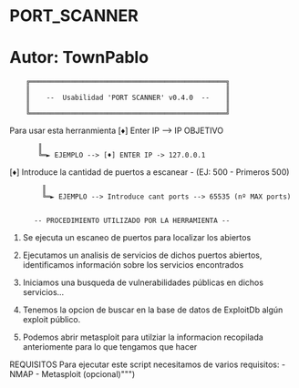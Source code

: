 # PORT_SCANNER

# Autor: __TownPablo__


        ╔════════════════════════════════════════════════╗
        ║                                                ║
        ║    --  Usabilidad 'PORT SCANNER' v0.4.0  --    ║        
        ║                                                ║
        ╚════════════════════════════════════════════════╝ 
 Para usar esta herranmienta
 [♦] Enter IP --> IP OBJETIVO
 
           ║       
           ╚═► EJEMPLO --> [♦] ENTER IP -> 127.0.0.1

[♦] Introduce la cantidad de puertos a escanear - (EJ: 500 - Primeros 500)

            ║       
            ╚═► EJEMPLO --> Introduce cant ports --> 65535 (nº MAX ports)


          -- PROCEDIMIENTO UTILIZADO POR LA HERRAMIENTA --
     
1. Se ejecuta un escaneo de puertos para localizar los abiertos

2. Ejecutamos un analisis de servicios de dichos puertos abiertos,
   identificamos información sobre los servicios encontrados 

3. Iniciamos una busqueda de vulnerabilidades públicas en dichos servicios...

4. Tenemos la opcion de buscar en la base de datos de ExploitDb algún exploit público.

5. Podemos abrir metasploit para utilziar la informacion recopilada
   anteriomente para lo que tengamos que hacer

REQUISITOS
Para ejecutar este script necesitamos de varios requisitos:
            - NMAP
            - Metasploit (opcional)""")

